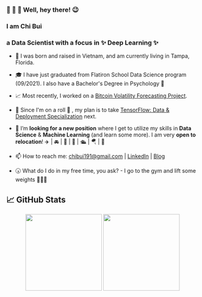 ### 👋 👋 👋   Well, hey there! 😉 


### I am **Chi Bui** 
### a **Data Scientist** with a focus in ✨ **Deep Learning** ✨

- 📍  I was born and raised in Vietnam, and am currently living in Tampa, Florida. 

- 🎓  I have just graduated from Flatiron School Data Science program (09/2021). I also have a Bachelor's Degree in Psychology 🧠 
- 📈  Most recently, I worked on a [Bitcoin Volatility Forecasting Project](https://github.com/chibui191/bitcoin_volatility_forecasting).  
- 🌱  Since I'm on a roll 🍥 , my plan is to take [TensorFlow: Data & Deployment Specialization](https://www.coursera.org/specializations/tensorflow-data-and-deployment) next.


- 🤝  I’m **looking for a new position** where I get to utilize my skills in **Data Science** & **Machine Learning** (and learn some more). I am very **open to relocation**!  ✈️ |  🚘  | 🛵  | 🛶 | 🛳️  | 🪂 | 🚀  

- 📫  How to reach me: [chibui191@gmail.com](mailto:chibui191@gmail.com) | [LinkedIn](https://www.linkedin.com/in/chi-phuong-bui/) | [Blog](https://chibui191.medium.com/)

- 🕠  What do I do in my free time, you ask? - I go to the gym and lift some weights 🏋🏻‍♀️ 



## 📈 GitHub Stats

<div align="center">
  <img align="center" height="200" src="https://github-readme-stats.vercel.app/api/top-langs/?username=chibui191&hide=html,css&langs_count=3" />
  <img align="center" height="200" src="https://github-readme-stats.vercel.app/api?username=chibui191&show_icons=true" />
</div>
